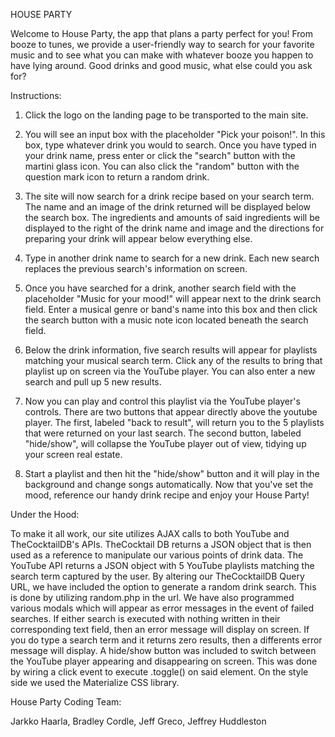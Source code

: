 
HOUSE PARTY

Welcome to House Party, the app that plans a party perfect for you! From booze to tunes, we provide a user-friendly way to search for your favorite music and to see what you can make with whatever booze you happen to have lying around. Good drinks and good music, what else could you ask for?

Instructions:

1.  Click the logo on the landing page to be transported to the main site.

2. You will see an input box with the placeholder "Pick your poison!". In this box, type whatever drink       you would to search. Once you have typed in your drink name, press enter or click the "search"             button with the martini glass icon. You can also click the "random" button with the question mark          icon to return a random drink.

3. The site will now search for a drink recipe based on your search term. The name and an image of the        drink returned will be displayed below the search box. The ingredients and amounts of said                 ingredients will be displayed to the right of the drink name and image and the directions for preparing    your drink will appear below everything else.

4. Type in another drink name to search for a new drink. Each new search replaces the previous search's       information on screen.

5. Once you have searched for a drink, another search field with the placeholder "Music for your mood!"       will appear next to the drink search field. Enter a musical genre or band's name into this box and then    click the search button with a music note icon located beneath the search field.

6. Below the drink information, five search results will appear for playlists matching your musical search    term. Click any of the results to bring that playlist up on screen via the YouTube player. You can also    enter a new search and pull up 5 new results.

7. Now you can play and control this playlist via the YouTube player's controls. There are two buttons        that appear directly above the youtube player. The first, labeled "back to result", will return you to     the 5 playlists that were returned on your last search. The second button, labeled "hide/show", will       collapse the YouTube player out of view, tidying up your screen real estate. 

8. Start a playlist and then hit the "hide/show" button and it will play in the background and change         songs automatically. Now that you've set the mood, reference our handy drink recipe and enjoy your         House Party!

Under the Hood:

To make it all work, our site utilizes AJAX calls to both YouTube and TheCocktailDB's APIs. TheCocktail DB returns a JSON object that is then used as a reference to manipulate our various points of drink data. The YouTube API returns a JSON object with 5 YouTube playlists matching the search term captured by the user. By altering our TheCocktailDB Query URL, we have included the option to generate a random drink search. This is done by utilizing random.php in the url. We have also programmed various modals which will appear as error messages in the event of failed searches. If either search is executed with nothing written in their corresponding text field, then an error message will display on screen. If you do type a search term and it returns zero results, then a differents error message will display. A hide/show button was included to switch between the YouTube player appearing and disappearing on screen. This was done by wiring a click event to execute .toggle() on said element. On the style side we used the Materialize CSS library. <!--we should of course expound on this but I feel like I need to get up with you style peeps to see what to say here-->

House Party Coding Team:

Jarkko Haarla, Bradley Cordle, Jeff Greco, Jeffrey Huddleston